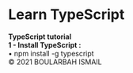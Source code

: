 # Learn TypeScript
<b>TypeScript tutorial</b>
<br>
<b>1 - Install TypeScript : </b>
<br>
• npm install -g typescript
<br>
&copy; 2021 BOULARBAH ISMAIL
